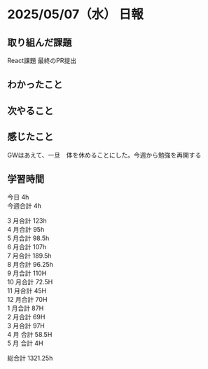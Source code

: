# 2025/05/07（水） 日報

## 取り組んだ課題
React課題 最終のPR提出

## わかったこと


## 次やること

## 感じたこと
GWはあえて、一旦　体を休めることにした。今週から勉強を再開する

## 学習時間

今日 4h
<br />
今週合計 4h
<br />

3 月合計 123h
<br />
4 月合計 95h
<br />
5 月合計 98.5h
<br />
6 月合計 107h
<br />
7 月合計 189.5h
<br />
8 月合計 96.25h
<br />
9 月合計 110H
<br />
10 月合計 72.5H
<br />
11 月合計 45H
<br />
12 月合計 70H
<br />
1 月合計 87H
<br />
2 月合計 69H
<br />
3 月合計 97H
<br />
4 月 合計 58.5H
<br />
5 月 合計 4H

総合計 1321.25h
